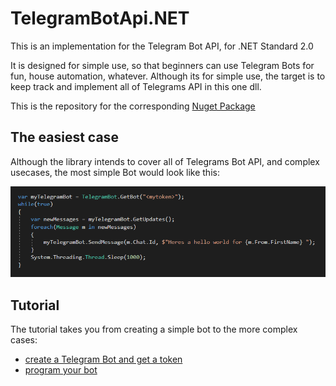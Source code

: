 # TelegramBotApi.NET

This is an implementation for the Telegram Bot API, for .NET Standard 2.0

It is designed for simple use, so that beginners can use Telegram Bots for fun, house automation, whatever.
Although its for simple use, the target is to keep track and implement all of Telegrams API in this one dll.

This is the repository for the corresponding [Nuget Package](https://www.nuget.org/packages/nerderies.TelegramBotApi/)

## The easiest case
Although the library intends to cover all of Telegrams Bot API, and complex usecases, the most simple Bot would look like this:

![easiest case](https://github.com/devnulli/TelegramBotApi.NET/raw/master/other%20Resources/easiest%20case.PNG)


## Tutorial
The tutorial takes you from creating a simple bot to the more complex cases:

- [create a Telegram Bot and get a token](toto)
- [program your bot](toto)
